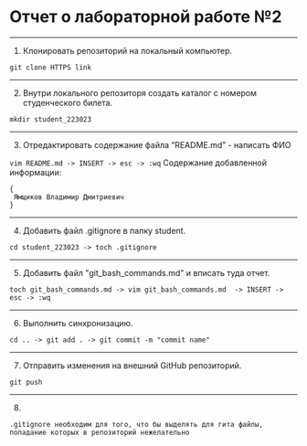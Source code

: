 # Отчет о лабораторной работе №2

*** 
 1. Клонировать репозиторий на локальный компьютер.

`git clone HTTPS link`
***
 2. Внутри локального репозиторя создать каталог с номером студенческого билета.

`mkdir student_223023`
***

 3. Отредактировать содержание файла “README.md” - написать ФИО

`vim README.md -> INSERT -> esc -> :wq`
Содержание добавленной информации:
```
{
 Ямщиков Владимир Дмитриевич
}
```
***

 4. Добавить файл .gitignore  в папку student.

`cd student_223023 -> toch .gitignore`
***

 5. Добавить файл "git_bash_commands.md" и вписать туда отчет.

`toch git_bash_commands.md -> vim git_bash_commands.md  -> INSERT -> esc -> :wq`
***

 6. Выполнить синхронизацию.

`cd .. -> git add . -> git commit -m "commit name"`
***

 7. Отправить изменения на внешний GitHub репозиторий.

`git push`
***

 8.

`.gitignore необходим для того, что бы выделять для гита файлы, попадание которых в репозиторий нежелательно`
